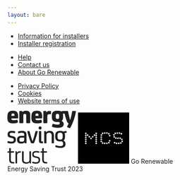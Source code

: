 ```yaml
---
layout: bare
---
```


<footer class="footer">
  <section class="footer-top footer-top-slim row">
    <div class="col">
      <ul class="nav flex-row">
        <li class="nav-item nav-item-sm"><a href="#" class="nav-link p-0 m-0">Information for installers</a></li>
        <li class="nav-item nav-item-sm"><a href="#" class="nav-link p-0 m-0">Installer registration</a></li>
      </ul>
    </div>
    <div class="col">
      <ul class="nav flex-row justify-content-end">
        <li class="nav-item nav-item-sm"><a href="#" class="nav-link p-0 m-0">Help</a></li>
        <li class="nav-item nav-item-sm"><a href="#" class="nav-link p-0 m-0">Contact us</a></li>
        <li class="nav-item nav-item-sm"><a href="#" class="nav-link p-0 m-0">About Go Renewable</a></li>
      </ul>
      <ul class="nav flex-row mt-2 justify-content-end">
        <li class="nav-item nav-item-sm"><a href="#" class="nav-link p-0 m-0">Privacy Policy</a></li>
        <li class="nav-item nav-item-sm"><a href="#" class="nav-link p-0 m-0">Cookies</a></li>
        <li class="nav-item nav-item-sm"><a href="#" class="nav-link p-0 m-0">Website terms of use</a></li>
      </ul>
    </div>
    <div class="nav flex-row mt-5">
      <a class="p-2" href="#"><img src="/assets/images/logo-est.svg"/></a>
      <a class="p-2" href="#"><img src="/assets/images/mcs-logo.svg"/></a>
      <span class="p-2">Go Renewable</span>
    </div>
  </section>
  <section class="footer-bottom footer-bottom-slim">
    <span class="site-name">Energy Saving Trust 2023</span>
  </section>
</footer>
